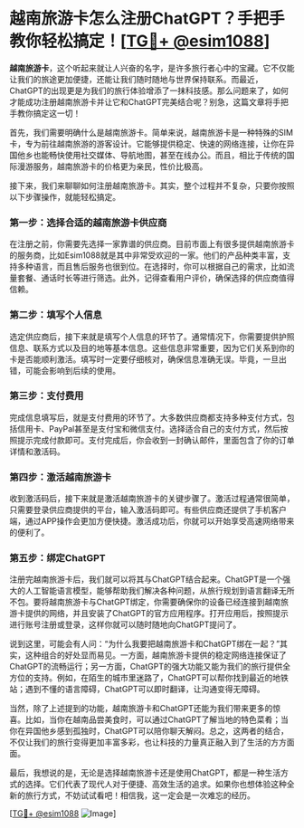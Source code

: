 # 越南旅游卡怎么注册ChatGPT？手把手教你轻松搞定！[[TG💪+ @esim1088](https://t.me/s/esim1088)]

**越南旅游卡**，这个听起来就让人兴奋的名字，是许多旅行者心中的宝藏。它不仅能让我们的旅途更加便捷，还能让我们随时随地与世界保持联系。而最近，ChatGPT的出现更是为我们的旅行体验增添了一抹科技感。那么问题来了，如何才能成功注册越南旅游卡并让它和ChatGPT完美结合呢？别急，这篇文章将手把手教你搞定这一切！

首先，我们需要明确什么是越南旅游卡。简单来说，越南旅游卡是一种特殊的SIM卡，专为前往越南旅游的游客设计。它能够提供稳定、快速的网络连接，让你在异国他乡也能畅快使用社交媒体、导航地图，甚至在线办公。而且，相比于传统的国际漫游服务，越南旅游卡的价格更为亲民，性价比极高。

接下来，我们来聊聊如何注册越南旅游卡。其实，整个过程并不复杂，只要你按照以下步骤操作，就能轻松搞定。

### **第一步：选择合适的越南旅游卡供应商**
在注册之前，你需要先选择一家靠谱的供应商。目前市面上有很多提供越南旅游卡的服务商，比如Esim1088就是其中非常受欢迎的一家。他们的产品种类丰富，支持多种语言，而且售后服务也很到位。在选择时，你可以根据自己的需求，比如流量套餐、通话时长等进行筛选。此外，记得查看用户评价，确保选择的供应商值得信赖。

### **第二步：填写个人信息**
选定供应商后，接下来就是填写个人信息的环节了。通常情况下，你需要提供护照信息、联系方式以及目的地等基本信息。这些信息非常重要，因为它们关系到你的卡是否能顺利激活。填写时一定要仔细核对，确保信息准确无误。毕竟，一旦出错，可能会影响到后续的使用。

### **第三步：支付费用**
完成信息填写后，就是支付费用的环节了。大多数供应商都支持多种支付方式，包括信用卡、PayPal甚至是支付宝和微信支付。选择适合自己的支付方式，然后按照提示完成付款即可。支付完成后，你会收到一封确认邮件，里面包含了你的订单详情和激活码。

### **第四步：激活越南旅游卡**
收到激活码后，接下来就是激活越南旅游卡的关键步骤了。激活过程通常很简单，只需要登录供应商提供的平台，输入激活码即可。有些供应商还提供了手机客户端，通过APP操作会更加方便快捷。激活成功后，你就可以开始享受高速网络带来的便利了。

### **第五步：绑定ChatGPT**
注册完越南旅游卡后，我们就可以将其与ChatGPT结合起来。ChatGPT是一个强大的人工智能语言模型，能够帮助我们解决各种问题，从旅行规划到语言翻译无所不包。要将越南旅游卡与ChatGPT绑定，你需要确保你的设备已经连接到越南旅游卡提供的网络，并且安装了ChatGPT的官方应用程序。打开应用后，按照提示进行账号注册或登录，这样你就可以随时随地向ChatGPT提问了。

说到这里，可能会有人问：“为什么我要把越南旅游卡和ChatGPT绑在一起？”其实，这种组合的好处显而易见。一方面，越南旅游卡提供的稳定网络连接保证了ChatGPT的流畅运行；另一方面，ChatGPT的强大功能又能为我们的旅行提供全方位的支持。例如，在陌生的城市里迷路了，ChatGPT可以帮你找到最近的地铁站；遇到不懂的语言障碍，ChatGPT可以即时翻译，让沟通变得无障碍。

当然，除了上述提到的功能，越南旅游卡和ChatGPT还能为我们带来更多的惊喜。比如，当你在越南品尝美食时，可以通过ChatGPT了解当地的特色菜肴；当你在异国他乡感到孤独时，ChatGPT可以陪你聊天解闷。总之，这两者的结合，不仅让我们的旅行变得更加丰富多彩，也让科技的力量真正融入到了生活的方方面面。

最后，我想说的是，无论是选择越南旅游卡还是使用ChatGPT，都是一种生活方式的选择。它们代表了现代人对于便捷、高效生活的追求。如果你也想体验这种全新的旅行方式，不妨试试看吧！相信我，这一定会是一次难忘的经历。

[[TG💪+ @esim1088](https://t.me/s/esim1088) ![Image](https://i.postimg.cc/4NQfJmqS/Snipaste-2025-05-13-00-14-12.png)]